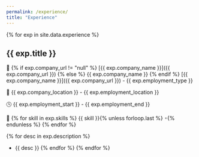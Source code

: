 ```yaml
---
permalink: /experience/
title: "Experience"
---
```


{% for exp in site.data.experience %}
## **{{ exp.title }}** 

🏢 {% if exp.company_url != "null" %}
[{{ exp.company_name }}]({{ exp.company_url }})
{% else %}
{{ exp.company_name }}
{% endif %}
[{{ exp.company_name }}]({{ exp.company_url }}) - {{ exp.employment_type }}

📍 {{ exp.company_location }} - {{ exp.employment_location }}

🕓 {{ exp.employment_start }} - {{ exp.employment_end }}

🔧 {% for skill in exp.skills %}
{{ skill }}{% unless forloop.last %} <span style="color: #999;">•</span>{% endunless %}
{% endfor %}

{% for desc in exp.description %}
- {{ desc }}
{% endfor %}
{% endfor %}
